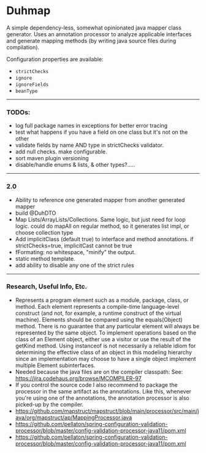 # Duhmap

A simple dependency-less, somewhat opinionated java mapper class generator. Uses an annotation processor to analyze applicable interfaces
 and generate mapping methods (by writing java source files during compilation). 

Configuration properties are available:
- `strictChecks`
- `ignore`
- `ignoreFields`
- `beanType`

---

### TODOs: 
- log full package names in exceptions for better error tracing
- test what happens if you have a field on one class but it's not on the other
- validate fields by name AND type in strictChecks validator.
- add null checks. make configurable.  
- sort maven plugin versioning
- disable/handle enums & lists, & other types?.....

---

### 2.0
- Ability to reference one generated mapper from another generated mapper
- build @DuhDTO
- Map Lists/ArrayLists/Collections. Same logic, but just need for loop logic. could do mapAll on regular method, so it generates list impl, or choose collection type
- Add implicitClass (default true) to interface and method annotations. if strictChecks=true, implicitCast cannot be true
- fFormating: no whitespace, "minify" the output. 
- static method template.
- add ability to disable any one of the strict rules

---

### Research, Useful Info, Etc.
- Represents a program element such as a module, package, class, or method. Each element represents a compile-time language-level construct (and not, for example, a runtime construct of the virtual machine).
  Elements should be compared using the equals(Object) method. There is no guarantee that any particular element will always be represented by the same object.
  To implement operations based on the class of an Element object, either use a visitor or use the result of the getKind method. Using instanceof is not necessarily a reliable idiom for determining the effective class of an object in this modeling hierarchy since an implementation may choose to have a single object implement multiple Element subinterfaces.
- Needed because the java files are on the compiler classpath: See: https://jira.codehaus.org/browse/MCOMPILER-97
- If you control the source code I also recommend to package the processor in the same artifact as the annotations. Like this, whenever you're using one of the annotations, the annotation processor is also picked-up by the compiler.
- https://github.com/mapstruct/mapstruct/blob/main/processor/src/main/java/org/mapstruct/ap/MappingProcessor.java
- https://github.com/pellaton/spring-configuration-validation-processor/blob/master/config-validation-processor-java11/pom.xml
- https://github.com/pellaton/spring-configuration-validation-processor/blob/master/config-validation-processor-java11/pom.xml